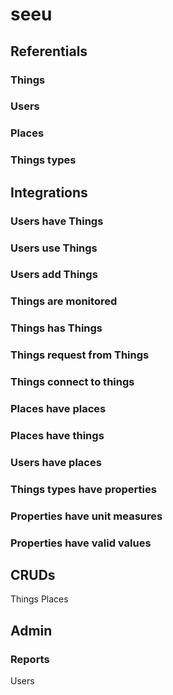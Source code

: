 # seeu

## Referentials
### Things
### Users
### Places
### Things types

## Integrations
### Users have Things
### Users use Things
### Users add Things
### Things are monitored
### Things has Things
### Things request from Things
### Things connect to things
### Places have places
### Places have things
### Users have places
### Things types have properties
### Properties have unit measures
### Properties have valid values
## CRUDs
Things
Places
## Admin
### Reports
Users
